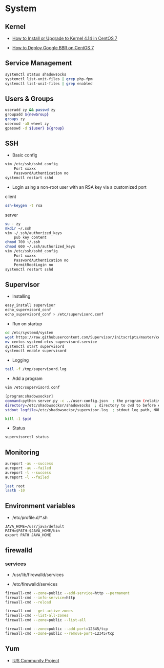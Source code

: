 # System

## Kernel

- [How to Install or Upgrade to Kernel 4.14 in CentOS 7](https://www.tecmint.com/install-upgrade-kernel-version-in-centos-7/)

- [How to Deploy Google BBR on CentOS 7](https://www.vultr.com/docs/how-to-deploy-google-bbr-on-centos-7)

## Service Management

```bash
systemctl status shadowsocks
systemctl list-unit-files | grep php-fpm
systemctl list-unit-files | grep enabled
```
## Users & Groups

```bash
useradd zy && passwd zy
groupadd ${newGroup}
groups zy
usermod -aG wheel zy
gpasswd -d ${user} ${group}
```

## SSH

- Basic config

```bash
vim /etc/ssh/sshd_config
    Port xxxxx
    PasswordAuthentication no
systemctl restart sshd
```

- Login using a non-root user with an RSA key via a customized port

client

```bash
ssh-keygen -t rsa
```

server

```bash
su - zy
mkdir ~/.ssh
vim ~/.ssh/authorized_keys
    pub key content
chmod 700 ~/.ssh
chmod 600 ~/.ssh/authorized_keys
vim /etc/ssh/sshd_config
    Port xxxxx
    PasswordAuthentication no
    PermitRootLogin no
systemctl restart sshd
```

## Supervisor

- Installing

```bash
easy_install supervisor
echo_supervisord_conf
echo_supervisord_conf > /etc/supervisord.conf
```

- Run on startup

```bash
cd /etc/systemd/system
wget https://raw.githubusercontent.com/Supervisor/initscripts/master/centos-systemd-etcs
mv centos-systemd-etcs supervisord.service
systemctl start supervisord
systemctl enable supervisord
```

- Logging

```bash
tail -f /tmp/supervisord.log
```

- Add a program

```bash
vim /etc/supervisord.conf

[program:shadowsocksr]
command=python server.py -c ../user-config.json  ; the program (relative uses PATH, can take args)
directory=/etc/shadowsocksr/shadowsocks  ; directory to cwd to before exec (def no cwd)
stdout_logfile=/etc/shadowsocksr/supervisor.log  ; stdout log path, NONE for none; default AUTO

kill -1 $pid
```

- Status

```bash
supervisorctl status
```

## Monitoring

```bash
aureport -au --success
aureport -au --failed
aureport -l --success
aureport -l --failed

last root
lastb -10
```

## Environment variables

- /etc/profile.d/*.sh

```
JAVA_HOME=/usr/java/default
PATH=$PATH:$JAVA_HOME/bin
export PATH JAVA_HOME
```

## firewalld

### services

- /usr/lib/firewalld/services

- /etc/firewalld/services

```bash
firewall-cmd --zone=public --add-service=http --permanent
firewall-cmd --info-service=http
firewall-cmd --reload

firewall-cmd --get-active-zones
firewall-cmd --list-all-zones
firewall-cmd --zone=public --list-all

firewall-cmd --zone=public --add-port=12345/tcp
firewall-cmd --zone=public --remove-port=12345/tcp
```

## Yum

- [IUS Community Project](https://ius.io/)
